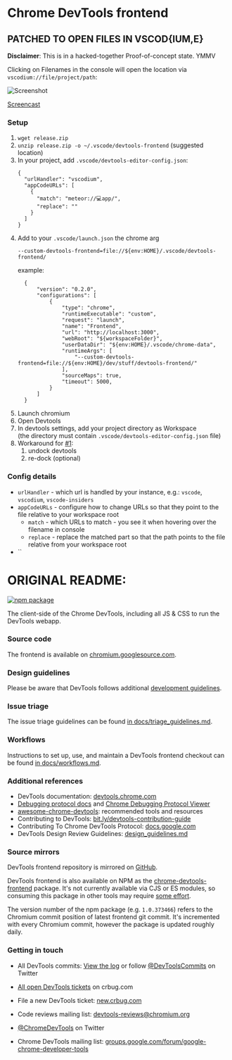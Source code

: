 # Chrome DevTools frontend
## PATCHED TO OPEN FILES IN VSCOD{IUM,E}

**Disclaimer**: This is in a hacked-together Proof-of-concept state. YMMV

Clicking on Filenames in the console will open the location via `vscodium://file/project/path`:

![Screenshot](https://user-images.githubusercontent.com/2084639/169710810-96332c9e-ca06-41d2-9d03-d255c82accc2.png)

[Screencast](./docs/Screencast%20Devtools%20vscodium.webm)


### Setup
1. `wget release.zip`
2. `unzip release.zip -o ~/.vscode/devtools-frontend` (suggested location)
3. In your project, add `.vscode/devtools-editor-config.json`:
    ```json5
    {
      "urlHandler": "vscodium",
      "appCodeURLs": [
        {
          "match": "meteor://💻app/",
          "replace": ""
        }
      ]
    }
    ```
4. Add to your `.vscode/launch.json` the chrome arg
    ```
    --custom-devtools-frontend=file://${env:HOME}/.vscode/devtools-frontend/
    ```
    example:
    ```json5
      {
          "version": "0.2.0",
          "configurations": [
              {
                  "type": "chrome",
                  "runtimeExecutable": "custom",
                  "request": "launch",
                  "name": "Frontend",
                  "url": "http://localhost:3000",
                  "webRoot": "${workspaceFolder}",
                  "userDataDir": "${env:HOME}/.vscode/chrome-data",
                  "runtimeArgs": [
                      "--custom-devtools-frontend=file://${env:HOME}/dev/stuff/devtools-frontend/"
                  ],
                  "sourceMaps": true,
                  "timeout": 5000,
              }
          ]
      }
    ```
5. Launch chromium
6. Open Devtools
7. In devtools settings, add your project directory as Workspace  
    (the directory must contain `.vscode/devtools-editor-config.json` file)
8. Workaround for [#1](https://github.com/tennox/devtools-frontend/issues/1):
    1. undock devtools
    2. re-dock (optional)

### Config details

- `urlHandler` - which url is handled by your instance, e.g.: `vscode`, `vscodium`, `vscode-insiders`
- `appCodeURLs` - configure how to change URLs so that they point to the file relative to your workspace root
  - `match` - which URLs to match - you see it when hovering over the filename in console
  - `replace` - replace the matched part so that the path points to the file relative from your workspace root 
- ``

# ORIGINAL README:

<!-- [START badges] -->

[![npm package](https://img.shields.io/npm/v/chrome-devtools-frontend.svg)](https://npmjs.org/package/chrome-devtools-frontend)

<!-- [END badges] -->

The client-side of the Chrome DevTools, including all JS & CSS to run the DevTools webapp.

### Source code

The frontend is available on [chromium.googlesource.com](https://chromium.googlesource.com/devtools/devtools-frontend).

### Design guidelines

Please be aware that DevTools follows additional [development guidelines](docs/design_guidelines.md).

### Issue triage

The issue triage guidelines can be found [in docs/triage_guidelines.md](docs/triage_guidelines.md).

### Workflows

Instructions to set up, use, and maintain a DevTools frontend checkout can be found [in docs/workflows.md](docs/workflows.md).

### Additional references

- DevTools documentation: [devtools.chrome.com](https://devtools.chrome.com/)
- [Debugging protocol docs](https://developer.chrome.com/devtools/docs/debugger-protocol) and [Chrome Debugging Protocol Viewer](https://chromedevtools.github.io/debugger-protocol-viewer/)
- [awesome-chrome-devtools](https://github.com/paulirish/awesome-chrome-devtools): recommended tools and resources
- Contributing to DevTools: [bit.ly/devtools-contribution-guide](https://goo.gle/devtools-contribution-guide)
- Contributing To Chrome DevTools Protocol: [docs.google.com](https://goo.gle/devtools-contribution-guide-cdp)
- DevTools Design Review Guidelines: [design_guidelines.md](docs/design_guidelines.md)

### Source mirrors

DevTools frontend repository is mirrored on [GitHub](https://github.com/ChromeDevTools/devtools-frontend).

DevTools frontend is also available on NPM as the [chrome-devtools-frontend](https://www.npmjs.com/package/chrome-devtools-frontend) package. It's not currently available via CJS or ES modules, so consuming this package in other tools may require [some effort](https://github.com/paulirish/devtools-timeline-model/blob/master/index.js).

The version number of the npm package (e.g. `1.0.373466`) refers to the Chromium commit position of latest frontend git commit. It's incremented with every Chromium commit, however the package is updated roughly daily.

### Getting in touch

- All DevTools commits: [View the log] or follow [@DevToolsCommits] on Twitter
- [All open DevTools tickets] on crbug.com
- File a new DevTools ticket: [new.crbug.com](https://bugs.chromium.org/p/chromium/issues/entry?labels=OS-All,Type-Bug,Pri-2&components=Platform%3EDevTools)
- Code reviews mailing list: [devtools-reviews@chromium.org]
- [@ChromeDevTools] on Twitter
- Chrome DevTools mailing list: [groups.google.com/forum/google-chrome-developer-tools](https://groups.google.com/forum/#!forum/google-chrome-developer-tools)

  [devtools-reviews@chromium.org]: https://groups.google.com/a/chromium.org/forum/#!forum/devtools-reviews
  [View the log]: https://chromium.googlesource.com/devtools/devtools-frontend/+log/main
  [@ChromeDevTools]: http://twitter.com/ChromeDevTools
  [@DevToolsCommits]: http://twitter.com/DevToolsCommits
  [All open DevTools tickets]: https://bugs.chromium.org/p/chromium/issues/list?can=2&q=component%3APlatform%3EDevTools&sort=&groupby=&colspec=ID+Stars+Owner+Summary+Modified+Opened
  [test waterfall]: https://ci.chromium.org/p/devtools-frontend/g/main/console

